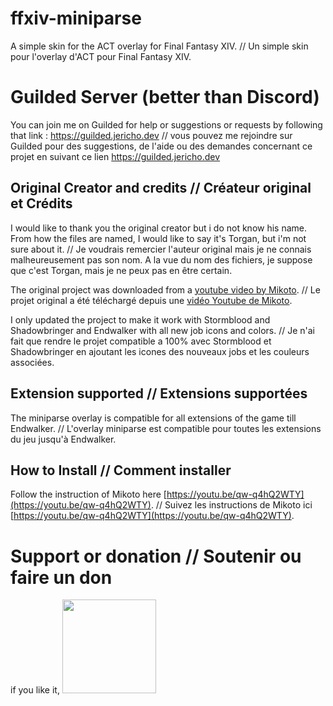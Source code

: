 # ffxiv-miniparse

A simple skin for the ACT overlay for Final Fantasy XIV. // Un simple skin pour l'overlay d'ACT pour Final Fantasy XIV.

# Guilded Server (better than Discord)

You can join me on Guilded for help or suggestions or requests by following that link : https://guilded.jericho.dev // vous pouvez me rejoindre sur Guilded pour des suggestions, de l'aide ou des demandes concernant ce projet en suivant ce lien https://guilded.jericho.dev

## Original Creator and credits // Créateur original et Crédits

I would like to thank you the original creator but i do not know his name. From how the files are named, I would like to say it's Torgan, but i'm not sure about it. // Je voudrais remercier l'auteur original mais je ne connais malheureusement pas son nom. A la vue du nom des fichiers, je suppose que c'est Torgan, mais je ne peux pas en être certain.

The original project was downloaded from a [youtube video by Mikoto](https://youtu.be/qw-q4hQ2WTY). // Le projet original a été téléchargé depuis une [vidéo Youtube de Mikoto](https://youtu.be/qw-q4hQ2WTY).

I only updated the project to make it work with Stormblood and Shadowbringer and Endwalker with all new job icons and colors. // Je n'ai fait que rendre le projet compatible a 100% avec Stormblood et Shadowbringer en ajoutant les icones des nouveaux jobs et les couleurs associées.

## Extension supported // Extensions supportées

The miniparse overlay is compatible for all extensions of the game till Endwalker. // L'overlay miniparse est compatible pour toutes les extensions du jeu jusqu'à Endwalker.

## How to Install // Comment installer

Follow the instruction of Mikoto here [https://youtu.be/qw-q4hQ2WTY](https://youtu.be/qw-q4hQ2WTY). // Suivez les instructions de Mikoto ici  [https://youtu.be/qw-q4hQ2WTY](https://youtu.be/qw-q4hQ2WTY). 

# Support or donation // Soutenir ou faire un don

if you like it, [<img src="https://github.com/Jericho1060/DU-Industry-HUD/blob/main/ressources/images/ko-fi.png?raw=true" width="150">](https://ko-fi.com/jericho1060)
